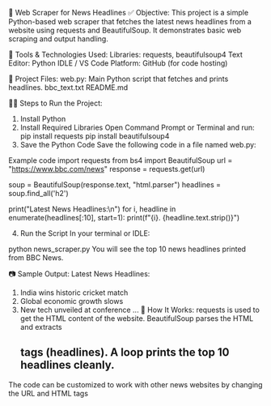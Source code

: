 📰 Web Scraper for News Headlines
✅ Objective:
This project is a simple Python-based web scraper that fetches the latest news headlines from a website using requests and BeautifulSoup. It demonstrates basic web scraping and output handling.

🔧 Tools & Technologies Used:
Libraries: requests, beautifulsoup4
Text Editor: Python IDLE / VS Code
Platform: GitHub (for code hosting)

📂 Project Files:
web.py: Main Python script that fetches and prints headlines.
bbc_text.txt
README.md

🧑‍💻 Steps to Run the Project:
1. Install Python
2. Install Required Libraries
Open Command Prompt or Terminal and run:
pip install requests
pip install beautifulsoup4
3. Save the Python Code
Save the following code in a file named web.py:

Example code
import requests
from bs4 import BeautifulSoup
url = "https://www.bbc.com/news"
response = requests.get(url)

soup = BeautifulSoup(response.text, "html.parser")
headlines = soup.find_all('h2')

print("Latest News Headlines:\n")
for i, headline in enumerate(headlines[:10], start=1):
    print(f"{i}. {headline.text.strip()}")
    
4. Run the Script
In your terminal or IDLE:

python news_scraper.py
You will see the top 10 news headlines printed from BBC News.

📷 Sample Output:
Latest News Headlines:

1. India wins historic cricket match
2. Global economic growth slows
3. New tech unveiled at conference
...
🔄 How It Works:
requests is used to get the HTML content of the website.
BeautifulSoup parses the HTML and extracts <h2> tags (headlines).
A loop prints the top 10 headlines cleanly.


The code can be customized to work with other news websites by changing the URL and HTML tags
